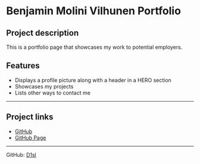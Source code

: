 # Benjamin Molini Vilhunen Portfolio
## Project description
 This is a portfolio page that showcases my work to potential employers. 
 
## Features
* Displays a profile picture along with a header in a HERO section
* Showcases my projects 
* Lists other ways to contact me

---
## Project links

- [GitHub][1]
- [GitHub Page][2]

[1]: https://github.com/D1sl/portfolio
[2]: https://d1sl.github.io/portfolio/

---
GitHub: [D1sl](https://github.com/D1sl/) 